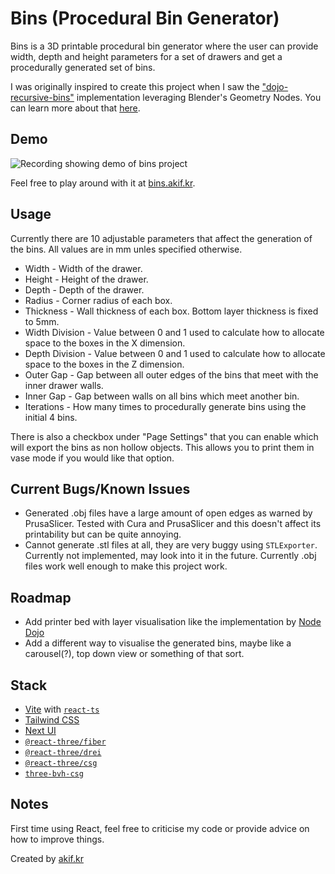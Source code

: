 # Bins (Procedural Bin Generator)

Bins is a 3D printable procedural bin generator where the user can provide width, depth and height parameters for a set of drawers and get a procedurally generated set of bins.

I was originally inspired to create this project when I saw the ["dojo-recursive-bins"](https://github.com/node-dojo/dojo-recursive-bins/) implementation leveraging Blender's Geometry Nodes. You can learn more about that [here](https://nodedojo.gumroad.com/l/dojobin?layout=profile).

## Demo

![Recording showing demo of bins project](https://github.com/ak-tr/bins/assets/62529128/a2c87ad5-b81f-458e-8c2e-73be30e90733)

Feel free to play around with it at [bins.akif.kr](https://bins.akif.kr).

## Usage

Currently there are 10 adjustable parameters that affect the generation of the bins. All values are in mm unles specified otherwise.

-   Width - Width of the drawer.
-   Height - Height of the drawer.
-   Depth - Depth of the drawer.
-   Radius - Corner radius of each box.
-   Thickness - Wall thickness of each box. Bottom layer thickness is fixed to 5mm.
-   Width Division - Value between 0 and 1 used to calculate how to allocate space to the boxes in the X dimension.
-   Depth Division - Value between 0 and 1 used to calculate how to allocate space to the boxes in the Z dimension.
-   Outer Gap - Gap between all outer edges of the bins that meet with the inner drawer walls.
-   Inner Gap - Gap between walls on all bins which meet another bin.
-   Iterations - How many times to procedurally generate bins using the initial 4 bins.

There is also a checkbox under "Page Settings" that you can enable which will export the bins as non hollow objects. This allows you to print them in vase mode if you would like that option.

## Current Bugs/Known Issues

-   Generated .obj files have a large amount of open edges as warned by PrusaSlicer. Tested with Cura and PrusaSlicer and this doesn't affect its printability but can be quite annoying.
-   Cannot generate .stl files at all, they are very buggy using `STLExporter`. Currently not implemented, may look into it in the future. Currently .obj files work well enough to make this project work.

## Roadmap

-   Add printer bed with layer visualisation like the implementation by [Node Dojo](https://github.com/node-dojo/dojo-recursive-bins/)
-   Add a different way to visualise the generated bins, maybe like a carousel(?), top down view or something of that sort.

## Stack

-   [Vite](https://vitejs.dev/) with [`react-ts`](https://vite.new/react-ts)
-   [Tailwind CSS](https://tailwindcss.com/)
-   [Next UI](https://nextui.org/docs/guide/introduction)
-   [`@react-three/fiber`](https://github.com/pmndrs/react-three-fiber/tree/master)
-   [`@react-three/drei`](https://github.com/pmndrs/drei)
-   [`@react-three/csg`](https://github.com/pmndrs/react-three-csg)
-   [`three-bvh-csg`](https://github.com/gkjohnson/three-bvh-csg)

## Notes

First time using React, feel free to criticise my code or provide advice on how to improve things.

Created by [akif.kr](https://akif.kr)
